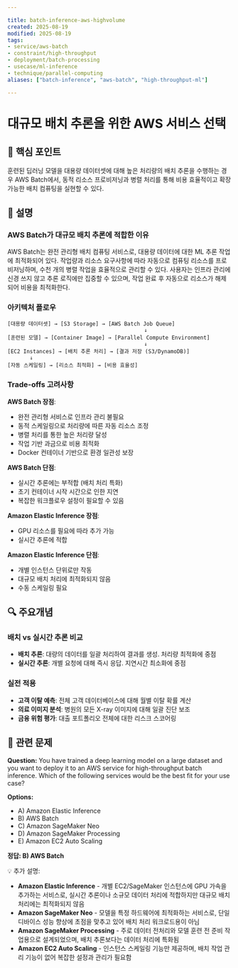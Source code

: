 ```yaml
---

title: batch-inference-aws-highvolume
created: 2025-08-19
modified: 2025-08-19
tags:
- service/aws-batch
- constraint/high-throughput
- deployment/batch-processing
- usecase/ml-inference
- technique/parallel-computing
aliases: ["batch-inference", "aws-batch", "high-throughput-ml"]

---
```


# 대규모 배치 추론을 위한 AWS 서비스 선택

## 🎯 핵심 포인트

훈련된 딥러닝 모델을 대용량 데이터셋에 대해 높은 처리량의 배치 추론을 수행하는 경우 AWS Batch에서, 동적 리소스 프로비저닝과 병렬 처리를 통해 비용 효율적이고 확장 가능한 배치 컴퓨팅을 실현할 수 있다.

## 📝 설명

### AWS Batch가 대규모 배치 추론에 적합한 이유

AWS Batch는 완전 관리형 배치 컴퓨팅 서비스로, 대용량 데이터에 대한 ML 추론 작업에 최적화되어 있다. 작업량과 리소스 요구사항에 따라 자동으로 컴퓨팅 리소스를 프로비저닝하며, 수천 개의 병렬 작업을 효율적으로 관리할 수 있다. 사용자는 인프라 관리에 신경 쓰지 않고 추론 로직에만 집중할 수 있으며, 작업 완료 후 자동으로 리소스가 해제되어 비용을 최적화한다.

### 아키텍처 플로우

```
[대용량 데이터셋] → [S3 Storage] → [AWS Batch Job Queue] 
                                           ↓
[훈련된 모델] → [Container Image] → [Parallel Compute Environment]
                                           ↓
[EC2 Instances] → [배치 추론 처리] → [결과 저장 (S3/DynamoDB)]
       ↓
[자동 스케일링] → [리소스 최적화] → [비용 효율성]
```

### Trade-offs 고려사항

**AWS Batch 장점**:
- 완전 관리형 서비스로 인프라 관리 불필요
- 동적 스케일링으로 처리량에 따른 자동 리소스 조정
- 병렬 처리를 통한 높은 처리량 달성
- 작업 기반 과금으로 비용 최적화
- Docker 컨테이너 기반으로 환경 일관성 보장

**AWS Batch 단점**:
- 실시간 추론에는 부적합 (배치 처리 특화)
- 초기 컨테이너 시작 시간으로 인한 지연
- 복잡한 워크플로우 설정이 필요할 수 있음

**Amazon Elastic Inference 장점**:
- GPU 리소스를 필요에 따라 추가 가능
- 실시간 추론에 적합

**Amazon Elastic Inference 단점**:
- 개별 인스턴스 단위로만 작동
- 대규모 배치 처리에 최적화되지 않음
- 수동 스케일링 필요

## 🔍 주요개념

### 배치 vs 실시간 추론 비교

- **배치 추론**: 대량의 데이터를 일괄 처리하여 결과를 생성. 처리량 최적화에 중점
- **실시간 추론**: 개별 요청에 대해 즉시 응답. 지연시간 최소화에 중점

### 실전 적용

- **고객 이탈 예측**: 전체 고객 데이터베이스에 대해 월별 이탈 확률 계산
- **의료 이미지 분석**: 병원의 모든 X-ray 이미지에 대해 일괄 진단 보조
- **금융 위험 평가**: 대출 포트폴리오 전체에 대한 리스크 스코어링

## 📝 관련 문제

**Question:** You have trained a deep learning model on a large dataset and you want to deploy it to an AWS service for high-throughput batch inference. Which of the following services would be the best fit for your use case?

**Options:**

- A) Amazon Elastic Inference
- B) AWS Batch
- C) Amazon SageMaker Neo
- D) Amazon SageMaker Processing
- E) Amazon EC2 Auto Scaling

**정답: B) AWS Batch**

💡 추가 설명:

- **Amazon Elastic Inference** - 개별 EC2/SageMaker 인스턴스에 GPU 가속을 추가하는 서비스로, 실시간 추론이나 소규모 데이터 처리에 적합하지만 대규모 배치 처리에는 최적화되지 않음
- **Amazon SageMaker Neo** - 모델을 특정 하드웨어에 최적화하는 서비스로, 단일 디바이스 성능 향상에 초점을 맞추고 있어 배치 처리 워크로드용이 아님
- **Amazon SageMaker Processing** - 주로 데이터 전처리와 모델 훈련 전 준비 작업용으로 설계되었으며, 배치 추론보다는 데이터 처리에 특화됨
- **Amazon EC2 Auto Scaling** - 인스턴스 스케일링 기능만 제공하며, 배치 작업 관리 기능이 없어 복잡한 설정과 관리가 필요함